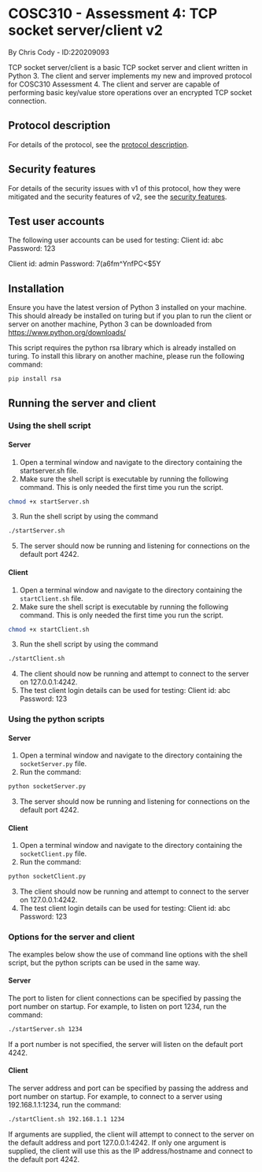 # COSC310 - Assessment 4: TCP socket server/client v2
By Chris Cody - ID:220209093

TCP socket server/client is a basic TCP socket server and client written in Python 3. The client and server implements my new and improved protocol for COSC310 Assessment 4. The client and server are capable of performing basic key/value store operations over an encrypted TCP socket connection.

## Protocol description
For details of the protocol, see the [protocol description](protocol.pdf).

## Security features
For details of the security issues with v1 of this protocol, how they were mitigated and the security features of v2, see the [security features](security.pdf).

## Test user accounts
The following user accounts can be used for testing:
Client id: abc
Password: 123

Client id: admin
Password: 7(a6fm^YnfPC<$5Y

## Installation
Ensure you have the latest version of Python 3 installed on your machine. This should already be installed on turing but if you plan to run the client or server on another machine, Python 3 can be downloaded from https://www.python.org/downloads/

This script requires the python rsa library which is already installed on turing. To install this library on another machine, please run the following command:
```bash
pip install rsa
```

## Running the server and client
### Using the shell script
#### Server
1. Open a terminal window and navigate to the directory containing the startserver.sh file.
2. Make sure the shell script is executable by running the following command. This is only needed the first time you run the script. 
```bash
chmod +x startServer.sh
```
3. Run the shell script by using the command 
```bash
./startServer.sh
```
5. The server should now be running and listening for connections on the default port 4242.
   
#### Client
1. Open a terminal window and navigate to the directory containing the `startClient.sh` file.
2. Make sure the shell script is executable by running the following command. This is only needed the first time you run the script. 
```bash
chmod +x startClient.sh
```
3. Run the shell script by using the command 
```bash
./startClient.sh
```
4. The client should now be running and attempt to connect to the server on 127.0.0.1:4242.
5. The test client login details can be used for testing:
        Client id: abc
        Password: 123

### Using the python scripts
#### Server
1. Open a terminal window and navigate to the directory containing the `socketServer.py` file.
2. Run the command: 
```bash
python socketServer.py 
 ```
3. The server should now be running and listening for connections on the default port 4242.

#### Client
1. Open a terminal window and navigate to the directory containing the `socketClient.py` file.
2. Run the command: 
```bash
python socketClient.py 
 ```
3. The client should now be running and attempt to connect to the server on 127.0.0.1:4242.
5. The test client login details can be used for testing:
        Client id: abc
        Password: 123


### Options for the server and client
The examples below show the use of command line options with the shell script, but the python scripts can be used in the same way.

#### Server
The port to listen for client connections can be specified by passing the port number on startup. For example, to listen on port 1234, run the command: 
```bash
./startServer.sh 1234 
 ```
If a port number is not specified, the server will listen on the default port 4242.

#### Client
The server address and port can be specified by passing the address and port number on startup. For example, to connect to a server using 192.168.1.1:1234, run the command:
```bash
./startClient.sh 192.168.1.1 1234 
 ```
If arguments are supplied, the client will attempt to connect to the server on the default address and port 127.0.0.1:4242.
If only one argument is supplied, the client will use this as the IP address/hostname and connect to the default port 4242.


